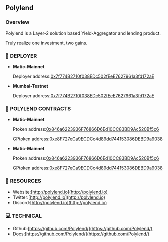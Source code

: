 ## Polylend

### Overview

Polylend is a Layer-2 solution based Yield-Aggregator and lending product.

Truly realize one investment, two gains.

### :tropical_fish: DEPLOYER

- **Matic-Mainnet**

  Deployer address:[0x7f774B2710f038EDc502fEeE7627961a3fd172aE](https://mumbai.polygonscan.com/address/0x7f774B2710f038EDc502fEeE7627961a3fd172aE)

- **Mumbai-Testnet**

  Deployer address:[0x7f774B2710f038EDc502fEeE7627961a3fd172aE](https://mumbai.polygonscan.com/address/0x7f774B2710f038EDc502fEeE7627961a3fd172aE)

### [👋](https://www.emojiall.com/zh-hans/emoji/👋) POLYLEND CONTRACTS

- **Matic-Mainnet**

  Ptoken address:[0x846a6223936F76866D6Ed10CC83BD9Ac520Bf5c6](https://mumbai.polygonscan.com/address/0x846a6223936F76866D6Ed10CC83BD9Ac520Bf5c6)

  GPtoken address:[0xe8F727eCa9ECDCc4d89dd744153086DEBD9a9038](https://mumbai.polygonscan.com/address/0xe8F727eCa9ECDCc4d89dd744153086DEBD9a9038)

- **Matic-Mainnet**

  Ptoken address:[0x846a6223936F76866D6Ed10CC83BD9Ac520Bf5c6](https://mumbai.polygonscan.com/address/0x846a6223936F76866D6Ed10CC83BD9Ac520Bf5c6)

  GPtoken address:[0xe8F727eCa9ECDCc4d89dd744153086DEBD9a9038](https://mumbai.polygonscan.com/address/0xe8F727eCa9ECDCc4d89dd744153086DEBD9a9038)

### 🧐 RESOURCES

- Website:[http://polylend.io](http://polylend.io)
- Twitter:[http://polylend.io](http://polylend.io)
- Discord:[http://polylend.io](http://polylend.io)

### 💻 TECHNICAL

- Github:[https://github.com/Polylend/](https://github.com/Polylend/)
- Docs:[https://github.com/Polylend/](https://github.com/Polylend/)
